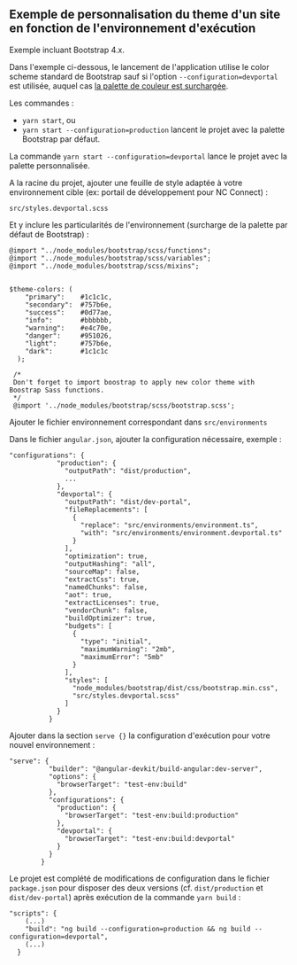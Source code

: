 ## Exemple de personnalisation du theme d'un site en fonction de l'environnement d'exécution

Exemple incluant Bootstrap 4.x.

Dans l'exemple ci-dessous, le lancement de l'application utilise le color scheme standard de Bootstrap sauf si l'option `--configuration=devportal` est utilisée, auquel cas [la palette de couleur est surchargée](https://getbootstrap.com/docs/4.0/getting-started/theming/).

Les commandes :
- `yarn start`, ou                         
- `yarn start --configuration=production`
lancent le projet avec la palette Bootstrap par défaut.

La commande `yarn start --configuration=devportal` lance le projet avec la palette personnalisée.


A la racine du projet, ajouter une feuille de style adaptée à votre environnement cible (ex: portail de développement pour NC Connect) :

`src/styles.devportal.scss`

Et y inclure les particularités de l'environnement (surcharge de la palette par défaut de Bootstrap) :

```
@import "../node_modules/bootstrap/scss/functions";
@import "../node_modules/bootstrap/scss/variables";
@import "../node_modules/bootstrap/scss/mixins";


$theme-colors: (
    "primary":    #1c1c1c,
    "secondary":  #757b6e,
    "success":    #0d77ae,
    "info":       #bbbbbb,
    "warning":    #e4c70e,
    "danger":     #951026,
    "light":      #757b6e,
    "dark":       #1c1c1c
  );

 /*
 Don't forget to import boostrap to apply new color theme with Boostrap Sass functions.
 */
 @import '../node_modules/bootstrap/scss/bootstrap.scss';
```

Ajouter le fichier environnement correspondant dans `src/environments`

Dans le fichier `angular.json`, ajouter la configuration nécessaire, exemple :

```
"configurations": {
            "production": {
              "outputPath": "dist/production",
              ...
            },
            "devportal": {
              "outputPath": "dist/dev-portal",
              "fileReplacements": [
                {
                  "replace": "src/environments/environment.ts",
                  "with": "src/environments/environment.devportal.ts"
                }
              ],
              "optimization": true,
              "outputHashing": "all",
              "sourceMap": false,
              "extractCss": true,
              "namedChunks": false,
              "aot": true,
              "extractLicenses": true,
              "vendorChunk": false,
              "buildOptimizer": true,
              "budgets": [
                {
                  "type": "initial",
                  "maximumWarning": "2mb",
                  "maximumError": "5mb"
                }
              ],
              "styles": [
                "node_modules/bootstrap/dist/css/bootstrap.min.css",
                "src/styles.devportal.scss"
              ]
            }
          }
```

Ajouter dans la section `serve {}` la configuration d'exécution pour votre nouvel environnement :

```
"serve": {
          "builder": "@angular-devkit/build-angular:dev-server",
          "options": {
            "browserTarget": "test-env:build"
          },
          "configurations": {
            "production": {
              "browserTarget": "test-env:build:production"
            },
            "devportal": {
              "browserTarget": "test-env:build:devportal"
            }
          }
        }
```        
Le projet est complété de modifications de configuration dans le fichier `package.json` pour disposer des deux versions (cf. `dist/production` et `dist/dev-portal`) après exécution de la commande `yarn build` :
```
"scripts": {
    (...)
    "build": "ng build --configuration=production && ng build --configuration=devportal",
    (...)
  }
```
